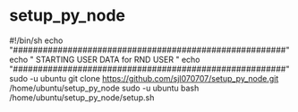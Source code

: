 # setup_py_node

#!/bin/sh
echo "#######################################################"
echo "          STARTING USER DATA for RND USER   "
echo "#######################################################"
sudo -u ubuntu git clone https://github.com/sjl070707/setup_py_node.git /home/ubuntu/setup_py_node
sudo -u ubuntu bash /home/ubuntu/setup_py_node/setup.sh
